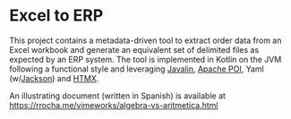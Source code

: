 # Excel to ERP

This project contains a metadata-driven tool to extract order data from an 
Excel workbook and generate an equivalent set of delimited files as expected 
by an ERP system. The tool is implemented in Kotlin on the JVM following a 
functional style and leveraging
[Javalin](https://javalin.io/),
[Apache POI](https://poi.apache.org/),
Yaml (w/[Jackson](https://github.com/FasterXML/jackson-dataformats-text/tree/2.x/yaml))
and [HTMX](https://htmx.org/).

An illustrating document (written in Spanish) is available at
https://rrocha.me/vimeworks/algebra-vs-aritmetica.html
